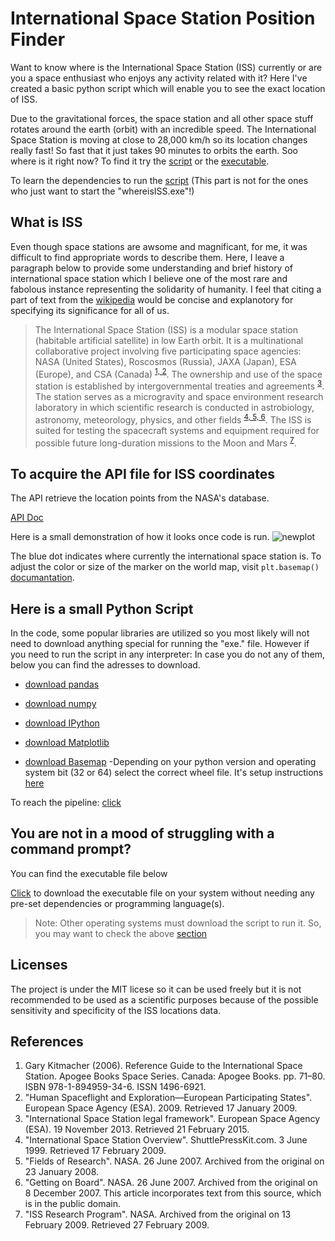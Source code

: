 # International Space Station Position Finder
Want to know where is the International Space Station (ISS) currently or are you a space enthusiast who enjoys any activity related with it? Here I've created a basic python script which will enable you to see the exact location of ISS.

Due to the gravitational forces, the space station and all other space stuff rotates around the earth (orbit) with an incredible speed. The International Space Station is moving at close to 28,000 km/h so its location changes really fast! So fast that it just takes 90 minutes to orbits the earth. Soo where is it right now? To find it try the [script](#Here_is_a_small_Python_Script) or the [executable](#Here_is_a_small_Python_Script).

To learn the dependencies to run the [script](#Here_is_a_small_Python_Script) (This part is not for the ones who just want to start the "whereisISS.exe"!)

## What is ISS
Even though space stations are awsome and magnificant, for me, it was difficult to find appropriate words to describe them. Here, I leave a paragraph below to provide some understanding and brief history of international space station which I believe one of the most rare and fabolous instance representing the solidarity of humanity. I feel that citing a part of text from the [wikipedia](https://en.wikipedia.org/wiki/International_Space_Station) would be concise and explanotory for specifying its significance for all of us.

>The International Space Station (ISS) is a modular space station (habitable artificial satellite) in low Earth orbit. It is a multinational collaborative project involving five participating space agencies: NASA (United States), Roscosmos (Russia), JAXA (Japan), ESA (Europe), and CSA (Canada) <sup>[1, 2](#References)</sup>. The ownership and use of the space station is established by intergovernmental treaties and agreements <sup>[3](#References)</sup>. The station serves as a microgravity and space environment research laboratory in which scientific research is conducted in astrobiology, astronomy, meteorology, physics, and other fields <sup>[4, 5, 6](#References)</sup>. The ISS is suited for testing the spacecraft systems and equipment required for possible future long-duration missions to the Moon and Mars <sup>[7](#References)</sup>.

## To acquire the API file for ISS coordinates
The API retrieve the location points from the NASA's database.

[API Doc](http://open-notify.org/Open-Notify-API/ISS-Location-Now/)

Here is a small demonstration of how it looks once code is run.
![newplot](https://user-images.githubusercontent.com/57831340/110324997-d163f180-8027-11eb-84ad-a859031e9cb1.png)

The blue dot indicates where currently the international space station is.
To adjust the color or size of the marker on the world map, visit ```plt.basemap()``` [documantation](https://matplotlib.org/basemap/).

## Here is a small Python Script
In the code, some popular libraries are utilized so you most likely will not need to download anything special for running the "exe." file. However if you need to run the script in any interpreter:
In case you do not any of them, below you can find the adresses to download.

- [download pandas](https://pandas.pydata.org/pandas-docs/stable/getting_started/install.html)

- [download numpy](https://numpy.org/install/)

- [download IPython](https://ipython.org/install.html)

- [download Matplotlib](https://matplotlib.org/downloads.html)

- [download Basemap](https://www.lfd.uci.edu/~gohlke/pythonlibs/#basemap/)
    -Depending on your python version and operating system bit (32 or 64) select the correct wheel file. It's setup instructions [here](https://github.com/ArdaCet/International_Space_Station/tree/main/Script/BaseMap_download.md)

To reach the pipeline:
[click](https://github.com/ArdaCet/International_Space_Station/tree/main/Script/whereisISS.py)

## You are not in a mood of struggling with a command prompt?

You can find the executable file below

[Click](https://github.com/ArdaCet/International_Space_Station/blob/main/Executable/HereforDownload.md) to download the executable file on your system without needing any pre-set dependencies or programming language(s).

> Note: Other operating systems must download the script to run it. So, you may want to check the above [section](#Here_is_a_small_Python_Script)

## Licenses
The project is under the MIT licese so it can be used freely but it is not recommended to be used as a scientific purposes because of the possible sensitivity and specificity of the ISS locations data.

## References

1. Gary Kitmacher (2006). Reference Guide to the International Space Station. Apogee Books Space Series. Canada: Apogee Books. pp. 71–80. ISBN 978-1-894959-34-6. ISSN 1496-6921.
2. "Human Spaceflight and Exploration—European Participating States". European Space Agency (ESA). 2009. Retrieved 17 January 2009.
3. "International Space Station legal framework". European Space Agency (ESA). 19 November 2013. Retrieved 21 February 2015.
4. "International Space Station Overview". ShuttlePressKit.com. 3 June 1999. Retrieved 17 February 2009.
5. "Fields of Research". NASA. 26 June 2007. Archived from the original on 23 January 2008.
6. "Getting on Board". NASA. 26 June 2007. Archived from the original on 8 December 2007.  This article incorporates text from this source, which is in the public domain.
7. "ISS Research Program". NASA. Archived from the original on 13 February 2009. Retrieved 27 February 2009.
